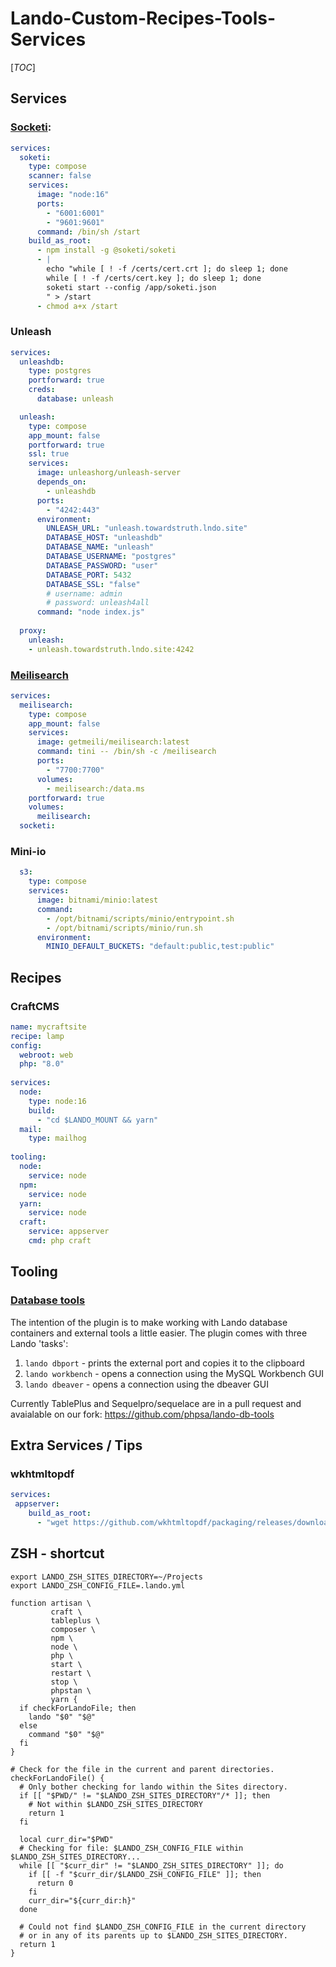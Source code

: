 # Lando-Custom-Recipes-Tools-Services

[_TOC_]

## Services

### [Socketi](https://docs.soketi.app/):
```yaml
services:
  soketi:
    type: compose
    scanner: false
    services:
      image: "node:16"
      ports:
        - "6001:6001"
        - "9601:9601"
      command: /bin/sh /start
    build_as_root:
      - npm install -g @soketi/soketi
      - |
        echo "while [ ! -f /certs/cert.crt ]; do sleep 1; done
        while [ ! -f /certs/cert.key ]; do sleep 1; done
        soketi start --config /app/soketi.json
        " > /start
      - chmod a+x /start
```

### Unleash
```yaml
services:
  unleashdb:
    type: postgres
    portforward: true
    creds:
      database: unleash

  unleash:
    type: compose
    app_mount: false
    portforward: true
    ssl: true
    services:
      image: unleashorg/unleash-server
      depends_on:
        - unleashdb
      ports:
        - "4242:443"
      environment:
        UNLEASH_URL: "unleash.towardstruth.lndo.site"
        DATABASE_HOST: "unleashdb"
        DATABASE_NAME: "unleash"
        DATABASE_USERNAME: "postgres"
        DATABASE_PASSWORD: "user"
        DATABASE_PORT: 5432
        DATABASE_SSL: "false"
        # username: admin
        # password: unleash4all
      command: "node index.js"
      
  proxy:
    unleash:
    - unleash.towardstruth.lndo.site:4242
```

### [Meilisearch](https://www.meilisearch.com/)
```yaml
services:
  meilisearch:
    type: compose
    app_mount: false
    services:
      image: getmeili/meilisearch:latest
      command: tini -- /bin/sh -c /meilisearch
      ports:
        - "7700:7700"
      volumes:
        - meilisearch:/data.ms
    portforward: true
    volumes:
      meilisearch:
  socketi:
```

### Mini-io
```yaml
  s3:
    type: compose
    services:
      image: bitnami/minio:latest
      command:
        - /opt/bitnami/scripts/minio/entrypoint.sh
        - /opt/bitnami/scripts/minio/run.sh
      environment:
        MINIO_DEFAULT_BUCKETS: "default:public,test:public"
```

## Recipes

### CraftCMS
```yaml
name: mycraftsite
recipe: lamp
config:
  webroot: web
  php: "8.0"
  
services:
  node:
    type: node:16
    build:
      - "cd $LANDO_MOUNT && yarn"
  mail:
    type: mailhog
    
tooling:
  node:
    service: node
  npm:
    service: node
  yarn:
    service: node
  craft:
    service: appserver
    cmd: php craft
 ```

## Tooling
 
### [Database tools](https://github.com/tanc/lando-db-tools)

The intention of the plugin is to make working with Lando database containers and external tools a little easier. The plugin comes with three Lando 'tasks':

1. `lando dbport` - prints the external port and copies it to the clipboard
2. `lando workbench` - opens a connection using the MySQL Workbench GUI
3. `lando dbeaver` - opens a connection using the dbeaver GUI

Currently TablePlus and Sequelpro/sequelace are in a pull request and avaialable on our fork: https://github.com/phpsa/lando-db-tools

## Extra Services / Tips

### wkhtmltopdf

```yaml
services:
 appserver:
    build_as_root:
      - "wget https://github.com/wkhtmltopdf/packaging/releases/download/0.12.6.1-2/wkhtmltox_0.12.6.1-2.bullseye_amd64.deb && apt install -y ./wkhtmltox_0.12.6.1-2.bullseye_amd64.deb && rm ./wkhtmltox_0.12.6.1-2.bullseye_amd64.deb"
```

## ZSH - shortcut
```
export LANDO_ZSH_SITES_DIRECTORY=~/Projects
export LANDO_ZSH_CONFIG_FILE=.lando.yml

function artisan \
         craft \
         tableplus \
         composer \
         npm \
         node \
         php \
         start \
         restart \
         stop \
         phpstan \
         yarn {
  if checkForLandoFile; then
    lando "$0" "$@"
  else
    command "$0" "$@"
  fi
}

# Check for the file in the current and parent directories.
checkForLandoFile() {
  # Only bother checking for lando within the Sites directory.
  if [[ "$PWD/" != "$LANDO_ZSH_SITES_DIRECTORY"/* ]]; then
    # Not within $LANDO_ZSH_SITES_DIRECTORY
    return 1
  fi

  local curr_dir="$PWD"
  # Checking for file: $LANDO_ZSH_CONFIG_FILE within $LANDO_ZSH_SITES_DIRECTORY...
  while [[ "$curr_dir" != "$LANDO_ZSH_SITES_DIRECTORY" ]]; do
    if [[ -f "$curr_dir/$LANDO_ZSH_CONFIG_FILE" ]]; then
      return 0
    fi
    curr_dir="${curr_dir:h}"
  done

  # Could not find $LANDO_ZSH_CONFIG_FILE in the current directory
  # or in any of its parents up to $LANDO_ZSH_SITES_DIRECTORY.
  return 1
}
```
